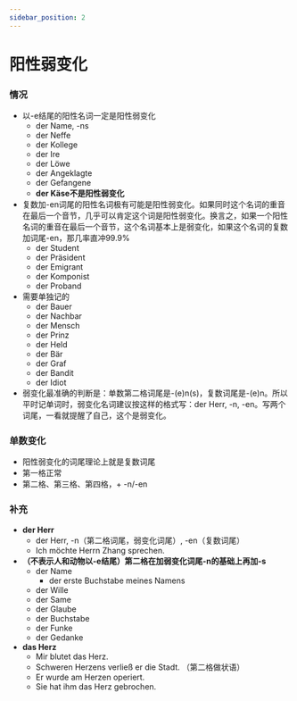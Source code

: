 ```yaml
---
sidebar_position: 2
---
```


# 阳性弱变化

### 情况

* 以-e结尾的阳性名词一定是阳性弱变化
  * der Name, -ns
  * der Neffe
  * der Kollege
  * der Ire
  * der Löwe
  * der Angeklagte
  * der Gefangene
  * **der Käse不是阳性弱变化**
* 复数加-en词尾的阳性名词极有可能是阳性弱变化。如果同时这个名词的重音在最后一个音节，几乎可以肯定这个词是阳性弱变化。换言之，如果一个阳性名词的重音在最后一个音节，这个名词基本上是弱变化，如果这个名词的复数加词尾-en，那几率直冲99.9%
  * der Student
  * der Präsident
  * der Emigrant
  * der Komponist
  * der Proband
* 需要单独记的
  * der Bauer
  * der Nachbar
  * der Mensch
  * der Prinz
  * der Held
  * der Bär
  * der Graf
  * der Bandit
  * der Idiot
* 弱变化最准确的判断是：单数第二格词尾是-(e)n(s)，复数词尾是-(e)n。所以平时记单词时，弱变化名词建议按这样的格式写：der Herr, -n, -en。写两个词尾，一看就提醒了自己，这个是弱变化。

### 单数变化

* 阳性弱变化的词尾理论上就是复数词尾
* 第一格正常
* 第二格、第三格、第四格，+ -n/-en

### 补充

* **der Herr**
  * der Herr, -n（第二格词尾，弱变化词尾）, -en（复数词尾）
  * Ich möchte Herrn Zhang sprechen.
* **（不表示人和动物以-e结尾）第二格在加弱变化词尾-n的基础上再加-s**
  * der Name
    * der erste Buchstabe meines Namens
  * der Wille
  * der Same
  * der Glaube
  * der Buchstabe
  * der Funke
  * der Gedanke
* **das Herz**
  * Mir blutet das Herz.
  * Schweren Herzens verließ er die Stadt. （第二格做状语）
  * Er wurde am Herzen operiert.
  * Sie hat ihm das Herz gebrochen.

